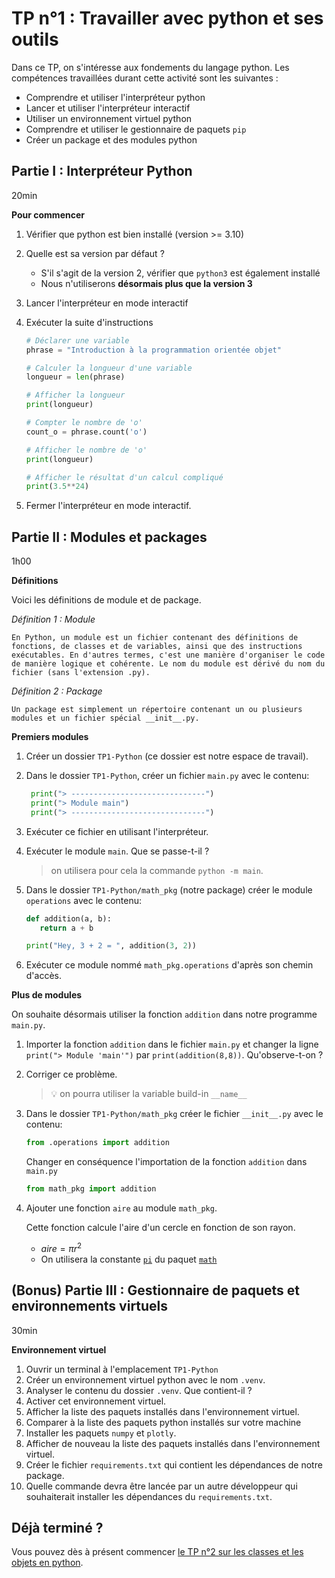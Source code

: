 # TP n°1 : Travailler avec python et ses outils

Dans ce TP, on s'intéresse aux fondements du langage python. Les compétences travaillées durant cette activité sont les suivantes :

- Comprendre et utiliser l'interpréteur python
- Lancer et utiliser l'interpréteur interactif
- Utiliser un environnement virtuel python
- Comprendre et utiliser le gestionnaire de paquets `pip`
- Créer un package et des modules python

## Partie I : Interpréteur Python

20min

**Pour commencer**

1. Vérifier que python est bien installé (version >= 3.10)
2. Quelle est sa version par défaut ?
   - S'il s'agit de la version 2, vérifier que `python3` est également installé
   - Nous n'utiliserons **désormais plus que la version 3**
3. Lancer l'interpréteur en mode interactif
4. Exécuter la suite d'instructions

   ```python
   # Déclarer une variable
   phrase = "Introduction à la programmation orientée objet"

   # Calculer la longueur d'une variable
   longueur = len(phrase)

   # Afficher la longueur
   print(longueur)

   # Compter le nombre de 'o'
   count_o = phrase.count('o')

   # Afficher le nombre de 'o'
   print(longueur)

   # Afficher le résultat d'un calcul compliqué
   print(3.5**24)
   ```

5. Fermer l'interpréteur en mode interactif.

## Partie II : Modules et packages

1h00

**Définitions**

Voici les définitions de module et de package.

<i>Définition 1 : Module</i>

```
En Python, un module est un fichier contenant des définitions de fonctions, de classes et de variables, ainsi que des instructions exécutables. En d'autres termes, c'est une manière d'organiser le code de manière logique et cohérente. Le nom du module est dérivé du nom du fichier (sans l'extension .py).
```

<i>Définition 2 : Package</i>

```
Un package est simplement un répertoire contenant un ou plusieurs modules et un fichier spécial __init__.py.
```

**Premiers modules**

1. Créer un dossier `TP1-Python` (ce dossier est notre espace de travail).
2. Dans le dossier `TP1-Python`, créer un fichier `main.py` avec le contenu:
   ```python
    print("> ------------------------------")
    print("> Module main")
    print("> ------------------------------")
   ```
3. Exécuter ce fichier en utilisant l'interpréteur.
4. Exécuter le module `main`. Que se passe-t-il ?
   > on utilisera pour cela la commande `python -m main`.
5. Dans le dossier `TP1-Python/math_pkg` (notre package) créer le module `operations` avec le contenu:

   ```python
   def addition(a, b):
      return a + b

   print("Hey, 3 + 2 = ", addition(3, 2))
   ```

6. Exécuter ce module nommé `math_pkg.operations` d'après son chemin d'accès.

**Plus de modules**

On souhaite désormais utiliser la fonction `addition` dans notre programme `main.py`.

1.  Importer la fonction `addition` dans le fichier `main.py` et changer la ligne `print("> Module 'main'")` par `print(addition(8,8))`. Qu'observe-t-on ?

2.  Corriger ce problème.

    > 💡 on pourra utiliser la variable build-in `__name__`

3.  Dans le dossier `TP1-Python/math_pkg` créer le fichier `__init__.py` avec le contenu:
    ```python
    from .operations import addition
    ```
    Changer en conséquence l'importation de la fonction `addition` dans `main.py`
    ```python
    from math_pkg import addition
    ```
4.  Ajouter une fonction `aire` au module `math_pkg`.

    Cette fonction calcule l'aire d'un cercle en fonction de son rayon.

    - $aire = \pi r^2$
    - On utilisera la constante [`pi`](https://docs.python.org/3/library/math.html#math.pi) du paquet [`math`](https://docs.python.org/3/library/math.html#math.pi)

## (Bonus) Partie III : Gestionnaire de paquets et environnements virtuels

30min

**Environnement virtuel**

1. Ouvrir un terminal à l'emplacement `TP1-Python`
2. Créer un environnement virtuel python avec le nom `.venv`.
3. Analyser le contenu du dossier `.venv`. Que contient-il ?
4. Activer cet environnement virtuel.
5. Afficher la liste des paquets installés dans l'environnement virtuel.
6. Comparer à la liste des paquets python installés sur votre machine
7. Installer les paquets `numpy` et `plotly`.
8. Afficher de nouveau la liste des paquets installés dans l'environnement virtuel.
9. Créer le fichier `requirements.txt` qui contient les dépendances de notre package.
10. Quelle commande devra être lancée par un autre développeur qui souhaiterait installer les dépendances du `requirements.txt`.

## Déjà terminé ?

Vous pouvez dès à présent commencer [le TP n°2 sur les classes et les objets en python](../TP2-ClassesObjets/README.md).
